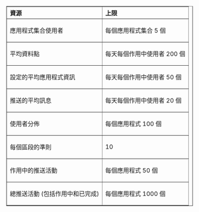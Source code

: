 <table cellspacing="0" border="1">
<tr>
   <th align="left" valign="middle">資源</th>
   <th align="left" valign="middle">上限</th>
</tr>
<tr>
   <td valign="middle"><p>應用程式集合使用者</p></td>
   <td valign="middle"><p>每個應用程式集合 5 個</p></td>
</tr>
<tr>
   <td valign="middle"><p>平均資料點</p></td>
   <td valign="middle"><p>每天每個作用中使用者 200 個</p></td>
</tr>
<tr>
   <td valign="middle"><p>設定的平均應用程式資訊</p></td>
   <td valign="middle"><p>每天每個作用中使用者 50 個</p></td>
</tr>
<tr>
   <td valign="middle"><p>推送的平均訊息</p></td>
   <td valign="middle"><p>每天每個作用中使用者 20 個</p></td>
</tr>
<tr>
   <td valign="middle"><p>使用者分佈</p></td>
   <td valign="middle"><p>每個應用程式 100 個</p></td>
</tr>
<tr>
   <td valign="middle"><p>每個區段的準則</p></td>
   <td valign="middle"><p>10</p></td>
</tr>
<tr>
   <td valign="middle"><p>作用中的推送活動</p></td>
   <td valign="middle"><p>每個應用程式 50 個</p></td>
</tr>
<tr>
   <td valign="middle"><p>總推送活動 (包括作用中和已完成)</p></td>
   <td valign="middle"><p>每個應用程式 1000 個</p></td>
</tr>
</table>

<!---HONumber=July15_HO3-->